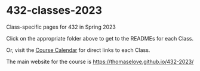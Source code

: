 # 432-classes-2023

Class-specific pages for 432 in Spring 2023

Click on the appropriate folder above to get to the READMEs for each Class.

Or, visit the [Course Calendar](https://thomaselove.github.io/432-2023/calendar.html) for direct links to each Class.

The main website for the course is https://thomaselove.github.io/432-2023/
